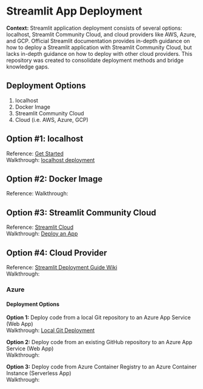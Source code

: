 # Streamlit App Deployment
**Context:** Streamlit application deployment consists of several options: localhost, Streamlit Community Cloud, and cloud providers like AWS, Azure, and GCP. Official Streamlit documentation provides in-depth guidance on how to deploy a Streamlit application with Streamlit Community Cloud, but lacks in-depth guidance on how to deploy with other cloud providers. This repository was created to consolidate deployment methods and bridge knowledge gaps.

## Deployment Options
1. localhost
2. Docker Image
3. Streamlit Community Cloud
4. Cloud (i.e. AWS, Azure, GCP)

## Option #1: localhost
Reference: [Get Started](https://docs.streamlit.io/library/get-started/main-concepts) <br />
Walkthrough: [localhost deployment](https://github.com/thedatarubicon/streamlit-app-deployment/blob/dev/localhost/localhost_deployment.md)

## Option #2: Docker Image
Reference: 
Walkthrough: 

## Option #3: Streamlit Community Cloud
Reference: [Streamlit Cloud](https://docs.streamlit.io/streamlit-cloud) <br />
Walkthrough: [Deploy an App](https://docs.streamlit.io/streamlit-cloud/get-started/deploy-an-app)

## Option #4: Cloud Provider
Reference: [Streamlit Deployment Guide Wiki](https://discuss.streamlit.io/t/streamlit-deployment-guide-wiki/5099) <br />
Walkthrough: 

### Azure
#### Deployment Options
**Option 1:** Deploy code from a local Git repository to an Azure App Service (Web App) <br />
Walkthrough: [Local Git Deployment](https://github.com/thedatarubicon/streamlit-app-deployment/blob/dev/azure/localgit_deployment.md)

**Option 2:** Deploy code from an existing GitHub repository to an Azure App Service (Web App) <br />
Walkthrough: 

**Option 3:** Deploy code from Azure Container Registry to an Azure Container Instance (Serverless App) <br />
Walkthrough: